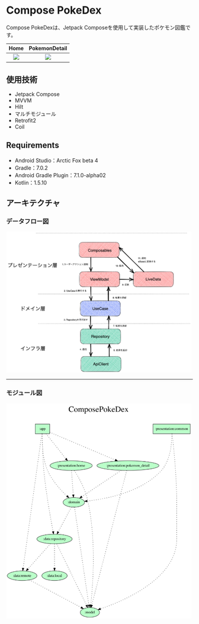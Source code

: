 # Compose PokeDex

Compose PokeDexは、Jetpack Composeを使用して実装したポケモン図鑑です。

Home | PokemonDetail
:--: | :--:
<img src="https://qiita-image-store.s3.ap-northeast-1.amazonaws.com/0/474683/61b285c4-cb3e-b752-8a66-091d6242102e.png" width="300" /> | <img src="https://qiita-image-store.s3.ap-northeast-1.amazonaws.com/0/474683/85ad73f8-ef0d-fbe9-45dd-fc58ad9ffbb8.png" width="300" />

## 使用技術

- Jetpack Compose
- MVVM
- Hilt
- マルチモジュール
- Retrofit2
- Coil

## Requirements

- Android Studio：Arctic Fox beta 4
- Gradle：7.0.2
- Android Gradle Plugin：7.1.0-alpha02
- Kotlin：1.5.10

## アーキテクチャ

### データフロー図
<img src="dataflow.png" width="500"/>

- - -
### モジュール図

<img src="project.dot.png" width="500"/>